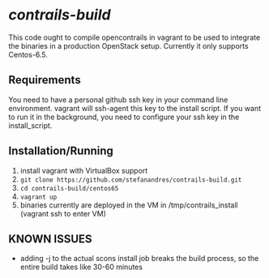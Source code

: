 # _contrails-build_

This code ought to compile opencontrails in vagrant to be used to integrate the binaries in a production OpenStack setup.
Currently it only supports Centos-6.5.

## Requirements

You need to have a personal github ssh key in your command line environment. vagrant will ssh-agent this key to the install script.
If you want to run it in the background, you need to configure your ssh key in the install_script.

## Installation/Running

1. install vagrant with VirtualBox support
2. `git clone https://github.com/stefanandres/contrails-build.git`
3. `cd contrails-build/centos65`
6. `vagrant up`
7. binaries currently are deployed in the VM in /tmp/contrails_install (vagrant ssh to enter VM)

## KNOWN ISSUES

* adding -j to the actual scons install job breaks the build process, so the entire build takes like 30-60 minutes

